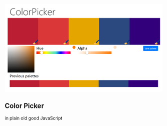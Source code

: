 ![alt text](https://github.com/Atenna/ColorPicker/blob/main/color-picker-2.png)

## Color Picker
in plain old good JavaScript
